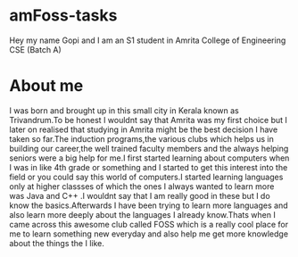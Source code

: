 # amFoss-tasks
Hey my name Gopi and I am an S1 student in Amrita College of Engineering CSE (Batch A)
# About me

I was born and brought up in this small city in Kerala known as Trivandrum.To be honest I wouldnt say that Amrita was my first choice but I later on realised that
studying in Amrita might be the best decision I have taken so far.The induction programs,the various clubs which helps us in building our career,the well trained faculty members and the always helping seniors were a big help for me.I first started learning about computers when I was in like 4th grade or something and I started to get this interest into the field or you could say this world of computers.I started learning languages only at higher classses of which the ones I always wanted to learn more was Java and C++ .I wouldnt say that I am really good in these but I do know the basics.Afterwards I have been trying to learn more languages and also learn more deeply about the languages I already know.Thats when I came across this awesome club called FOSS which is a really cool place for me to learn something new everyday and also help me get more knowledge about the things the I like.
